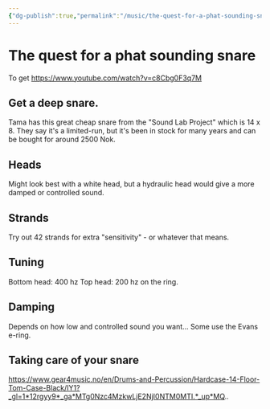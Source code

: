 ```yaml
---
{"dg-publish":true,"permalink":"/music/the-quest-for-a-phat-sounding-snare/"}
---
```


# The quest for a phat sounding snare

To get 
https://www.youtube.com/watch?v=c8Cbg0F3q7M


## Get a deep snare.
Tama has this great cheap snare from the "Sound Lab Project" which is 14 x 8. They say it's a limited-run, but it's been in stock for many years and can be bought for around 2500 Nok.

## Heads

Might look best with a white head, but a hydraulic head would give a more damped or controlled sound.

## Strands
Try out 42 strands for extra "sensitivity" - or whatever that means.


## Tuning

Bottom head: 400 hz
Top head: 200 hz on the ring.

## Damping

Depends on how low and controlled sound you want... 
Some use the Evans e-ring.


## Taking care of your snare
https://www.gear4music.no/en/Drums-and-Percussion/Hardcase-14-Floor-Tom-Case-Black/IY1?_gl=1*12rgyy9*_ga*MTg0Nzc4MzkwLjE2NjI0NTM0MTI.*_up*MQ..

